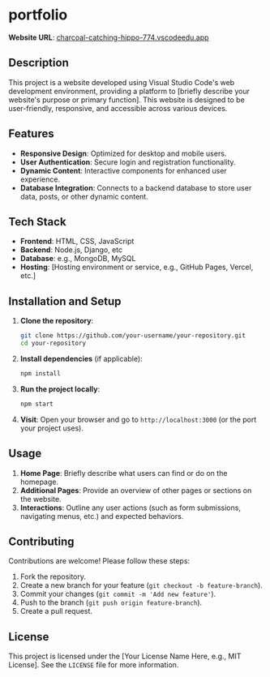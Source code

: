 # portfolio
**Website URL**: [charcoal-catching-hippo-774.vscodeedu.app](https://charcoal-catching-hippo-774.vscodeedu.app)

## Description

This project is a website developed using Visual Studio Code's web development environment, providing a platform to [briefly describe your website's purpose or primary function]. This website is designed to be user-friendly, responsive, and accessible across various devices.

## Features
  - **Responsive Design**: Optimized for desktop and mobile users.
  - **User Authentication**: Secure login and registration functionality.
  - **Dynamic Content**: Interactive components for enhanced user experience.
  - **Database Integration**: Connects to a backend database to store user data, posts, or other dynamic content.

## Tech Stack

- **Frontend**: HTML, CSS, JavaScript
- **Backend**: Node.js, Django, etc
- **Database**: e.g., MongoDB, MySQL
- **Hosting**: [Hosting environment or service, e.g., GitHub Pages, Vercel, etc.]

## Installation and Setup

1. **Clone the repository**:
   ```bash
   git clone https://github.com/your-username/your-repository.git
   cd your-repository
   ```

2. **Install dependencies** (if applicable):
   ```bash
   npm install
   ```

3. **Run the project locally**:
   ```bash
   npm start
   ```

4. **Visit**: Open your browser and go to `http://localhost:3000` (or the port your project uses).

## Usage

1. **Home Page**: Briefly describe what users can find or do on the homepage.
2. **Additional Pages**: Provide an overview of other pages or sections on the website.
3. **Interactions**: Outline any user actions (such as form submissions, navigating menus, etc.) and expected behaviors.

## Contributing

Contributions are welcome! Please follow these steps:

1. Fork the repository.
2. Create a new branch for your feature (`git checkout -b feature-branch`).
3. Commit your changes (`git commit -m 'Add new feature'`).
4. Push to the branch (`git push origin feature-branch`).
5. Create a pull request.

## License

This project is licensed under the [Your License Name Here, e.g., MIT License]. See the `LICENSE` file for more information.
